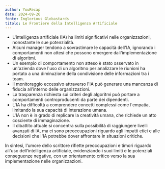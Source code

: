 ```yaml
---
author: YouRecap
date: 2024-09-26
fonte: Inglorious Globastards
titolo: Le Frontiere della Intelligenza Artificiale
---
```


- L'intelligenza artificiale (IA) ha limiti significativi nelle organizzazioni, nonostante le sue potenzialità.
- Alcuni manager tendono a sovrastimare le capacità dell'IA, ignorando i comportamenti non attesi che possono emergere dall'implementazione di algoritmi.
- Un esempio di comportamento non atteso è stato osservato in un'azienda dove l'uso di un algoritmo per analizzare le riunioni ha portato a una diminuzione della condivisione delle informazioni tra i team.
- Il monitoraggio eccessivo attraverso l'IA può generare una mancanza di fiducia all'interno delle organizzazioni.
- La trasparenza richiesta sui criteri degli algoritmi può portare a comportamenti controproducenti da parte dei dipendenti.
- L'IA ha difficoltà a comprendere concetti complessi come l'empatia, limitando la sua capacità di interazione umana.
- L'IA non è in grado di replicare la creatività umana, che richiede un atto cosciente di immaginazione.
- Il dibattito attuale si concentra sulla possibilità di raggiungere livelli avanzati di IA, ma ci sono preoccupazioni riguardo agli impatti etici e alle decisioni che l'IA potrebbe dover affrontare in situazioni critiche.

In sintesi, l'umore dello scrittore riflette preoccupazioni e timori riguardo all'uso dell'intelligenza artificiale, evidenziando i suoi limiti e le potenziali conseguenze negative, con un orientamento critico verso la sua implementazione nelle organizzazioni.
